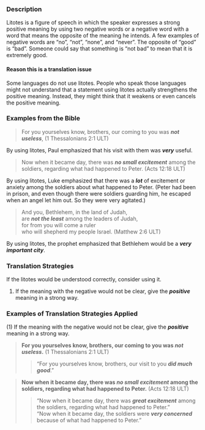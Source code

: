 

### Description

Litotes is a figure of speech in which the speaker expresses a strong positive meaning by using two negative words or a negative word with a word that means the opposite of the meaning he intends. A few examples of negative words are “no”, “not”, “none”, and “never”. The opposite of “good” is “bad”. Someone could say that something is “not bad” to mean that it is extremely good.

#### Reason this is a translation issue

Some languages do not use litotes. People who speak those languages might not understand that a statement using litotes actually strengthens the positive meaning. Instead, they might think that it weakens or even cancels the positive meaning.

### Examples from the Bible

> For you yourselves know, brothers, our coming to you was ***not useless***, (1 Thessalonians 2:1 ULT)

By using litotes, Paul emphasized that his visit with them was ***very*** useful.

> Now when it became day, there was ***no small excitement*** among the soldiers, regarding what had happened to Peter.  (Acts 12:18 ULT)

By using litotes, Luke emphasized that there was a ***lot*** of excitement or anxiety among the soldiers about what happened to Peter. (Peter had been in prison, and even though there were soldiers guarding him, he escaped when an angel let him out. So they were very agitated.)

> And you, Bethlehem, in the land of Judah,  
> are ***not the least*** among the leaders of Judah,  
> for from you will come a ruler  
> who will shepherd my people Israel. (Matthew 2:6 ULT)

By using litotes, the prophet emphasized that Bethlehem would be a ***very important city***.

### Translation Strategies

If the litotes would be understood correctly, consider using it.

1. If the meaning with the negative would not be clear, give the ***positive*** meaning in a strong way.

### Examples of Translation Strategies Applied

(1) If the meaning with the negative would not be clear, give the ***positive*** meaning in a strong way.

> **For you yourselves know, brothers, our coming to you was ***not useless***.** (1 Thessalonians 2:1 ULT)  
>> “For you yourselves know, brothers, our visit to you ***did much good***.”
  
> **Now when it became day, there was ***no small excitement*** among the soldiers, regarding what had happened to Peter.** (Acts 12:18 ULT)  
>> “Now when it became day, there was ***great excitement*** among the soldiers, regarding what had happened to Peter.”  
>> “Now when it became day, the soldiers were ***very concerned*** because of what had happened to Peter.”

